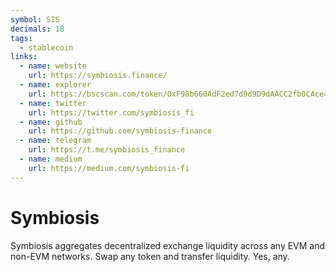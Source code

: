 ```yaml
---
symbol: SIS
decimals: 18
tags:
  - stablecoin
links:
  - name: website
    url: https://symbiosis.finance/
  - name: explorer
    url: https://bscscan.com/token/0xF98b660AdF2ed7d9d9D9dAACC2fb0CAce4F21835
  - name: twitter
    url: https://twitter.com/symbiosis_fi
  - name: github
    url: https://github.com/symbiosis-finance
  - name: telegram
    url: https://t.me/symbiosis_finance
  - name: medium
    url: https://medium.com/symbiosis-fi
---
```


# Symbiosis

Symbiosis aggregates decentralized exchange liquidity across any EVM and non-EVM networks. Swap any token and transfer liquidity. Yes, any.
